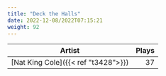 ```yaml
---
title: "Deck the Halls"
date: 2022-12-08/2022T07:15:21
weight: 92
---
```




 Artist | Plays 
----- | -----:
[Nat King Cole]({{< ref "t3428">}}) | 37
